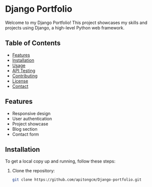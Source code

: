 # Django Portfolio

Welcome to my Django Portfolio! This project showcases my skills and projects using Django, a high-level Python web framework.

## Table of Contents

- [Features](#features)
- [Installation](#installation)
- [Usage](#usage)
- [API Testing](#api-testing)
- [Contributing](#contributing)
- [License](#license)
- [Contact](#contact)

## Features

- Responsive design
- User authentication
- Project showcase
- Blog section
- Contact form

## Installation

To get a local copy up and running, follow these steps:

1. Clone the repository:
   ```bash
   git clone https://github.com/apitongcm/Django-portfolio.git
